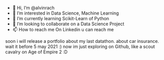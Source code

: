- 👋 Hi, I’m @alvinrach
- 👀 I’m interested in Data Science, Machine Learning
- 🌱 I’m currently learning Scikit-Learn of Python
- 💞️ I’m looking to collaborate on a Data Science Project
- 📫 How to reach me On Linkedin u can reach me

soon i will release a portfolio about my last datathon. about car insurance. wait it before 5 may 2021 :)
now im just exploring on Github, like a scout cavalry on Age of Empire 2 :D

<!---
alvinrach/alvinrach is a ✨ special ✨ repository because its `README.md` (this file) appears on your GitHub profile.
You can click the Preview link to take a look at your changes.
--->
